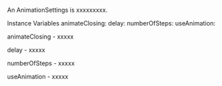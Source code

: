 An AnimationSettings is xxxxxxxxx.Instance Variables	animateClosing:		<Object>	delay:		<Object>	numberOfSteps:		<Object>	useAnimation:		<Object>animateClosing	- xxxxxdelay	- xxxxxnumberOfSteps	- xxxxxuseAnimation	- xxxxx